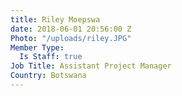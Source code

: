 ```yaml
---
title: Riley Moepswa
date: 2018-06-01 20:56:00 Z
Photo: "/uploads/riley.JPG"
Member Type:
  Is Staff: true
Job Title: Assistant Project Manager
Country: Botswana
---
```



